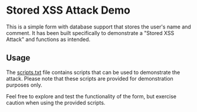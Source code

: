 # Stored XSS Attack Demo

This is a simple form with database support that stores the user's name and comment. It has been built specifically to demonstrate a "Stored XSS Attack" and functions as intended.

## Usage

The [scripts.txt]([http://www.example.com](https://github.com/pattrick14/simple-form/blob/main/XSS%20Scripts!.txt)) file contains scripts that can be used to demonstrate the attack. Please note that these scripts are provided for demonstration purposes only.

Feel free to explore and test the functionality of the form, but exercise caution when using the provided scripts.
